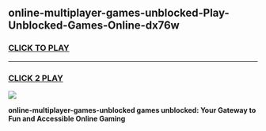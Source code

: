 
## online-multiplayer-games-unblocked-Play-Unblocked-Games-Online-dx76w
<h3>
<a href="https://premium76.site?title=online-multiplayer-games-unblocked&ref=24A">CLICK TO PLAY</a></h3>
<hr>

<h3>
<a href="https://premium76.site?title=online-multiplayer-games-unblocked&ref=24A">CLICK 2 PLAY</a>
  
</h3>

<a href="https://premium76.site?title=online-multiplayer-games-unblocked&ref=24A"><img src="https://clearcache.store/games.png"></a>


**online-multiplayer-games-unblocked games unblocked: Your Gateway to Fun and Accessible Online Gaming**

